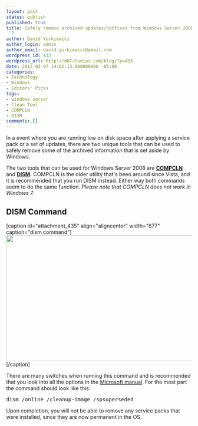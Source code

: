 ```yaml
---
layout: post
status: publish
published: true
title: Safely remove archived updates/hotfixes from Windows Server 2008 & Windows
  7
author: David Yurkiewicz
author_login: admin
author_email: david.yurkiewicz@gmail.com
wordpress_id: 433
wordpress_url: http://d87studios.com/blog/?p=433
date: 2012-03-07 14:02:13.000000000 -05:00
categories:
- Technology
- Windows
- Editors' Picks
tags:
- windows server
- Clean Tool
- COMPCLN
- DISM
comments: []
---
```

In a event where you are running low on disk space after applying a service pack or a set of updates, there are two unique tools that can be used to safely remove some of the archived information that is set aside by Windows.

The two tools that can be used for Windows Server 2008 are <strong><a href="http://technet.microsoft.com/en-us/library/dd351467(v=ws.10).aspx#BKMK_COMPCLN" target="_blank">COMPCLN</a></strong> and <strong><a href="http://technet.microsoft.com/en-us/library/dd744382(v=ws.10).aspx" target="_blank">DISM</a>.</strong> COMPCLN is the older utility that's been around since Vista, and it is recommended that you run DISM instead. Either way both commands seem to do the same function. <em>Please note that COMPCLN does not work in Windows 7.</em>
<h2>DISM Command</h2>
[caption id="attachment_435" align="aligncenter" width="677" caption="dism command"]<a href="http://d87studios.com/blog/wp-content/uploads/2012/03/dism.png"><img class="size-full wp-image-435" title="dism" src="http://d87studios.com/blog/wp-content/uploads/2012/03/dism.png" alt="" width="677" height="342" /></a>[/caption]

There are many switches when running this command and is recommended that you look into all the options in the <a href="http://technet.microsoft.com/en-us/library/dd744382(v=ws.10).aspx" target="_blank">Microsoft manual</a>. For the most part the command should look like this:
<pre>dism /online /cleanup-image /spsuperseded</pre>
Upon completion, you will not be able to remove any service packs that were installed, since they are now permanent in the OS.

&nbsp;

&nbsp;

